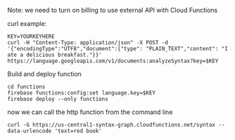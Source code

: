 
Note: we need to turn on billing to use external API with Cloud Functions

curl example:

```
KEY=YOURKEYHERE
curl -H "Content-Type: application/json" -X POST -d '{"encodingType":"UTF8","document":{"type": "PLAIN_TEXT","content": "I ate a delicious breakfast."}}' https://language.googleapis.com/v1/documents:analyzeSyntax?key=$KEY
```


Build and deploy function
```
cd functions
firebase functions:config:set language.key=$KEY
firebase deploy --only functions
```

now we can call the http function from the command line
```
curl -G https://us-central1-syntax-graph.cloudfunctions.net/syntax --data-urlencode 'text=red book'
```